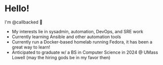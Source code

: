 # Hello!
I'm @callbacked **👋**

*  My interests lie in sysadmin, automation, DevOps, and SRE work
* Currently learning Ansible and other automation tools
* Currently run a Docker-based homelab running Fedora, it has been a great way to learn!
* Anticipated to graduate w/ a BS in Computer Science in 2024 @ UMass Lowell (may the hiring gods be in my favor then)

